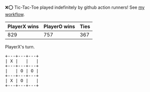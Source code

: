 :x::o: Tic-Tac-Toe played indefinitely by github action runners! See [my workflow](.github/workflows/play.yaml).

|PlayerX wins|PlayerO wins|Ties|
|-|-|-|
|829|757|367|

PlayerX's turn.

<pre>
+---+---+---+
| X |   |   |
+---+---+---+
|   | O | O |
+---+---+---+
| X | O |   |
+---+---+---+
</pre>